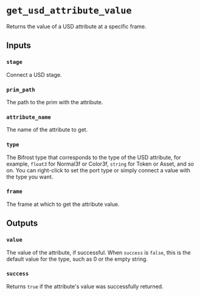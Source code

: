 # `get_usd_attribute_value`

Returns the value of a USD attribute at a specific frame.

## Inputs

### `stage`

Connect a USD stage.

### `prim_path`

The path to the prim with the attribute.

### `attribute_name`

The name of the attribute to get.

### `type`

The Bifrost type that corresponds to the type of the USD attribute, for example, `float3` for Normal3f or Color3f, `string` for Token or Asset, and so on. You can right-click to set the port type or simply connect a value with the type you want. 

### `frame`

The frame at which to get the attribute value.

## Outputs

### `value`

The value of the attribute, if successful. When `success` is `false`, this is the default value for the type, such as 0 or the empty string.

### `success`

Returns `true` if the attribute's value was successfully returned.
